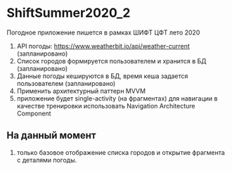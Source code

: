 # ShiftSummer2020_2
Погодное приложение пишется в рамках ШИФТ ЦФТ лето 2020

1. API погоды: https://www.weatherbit.io/api/weather-current (запланировано)
2. Список городов формируется пользователем и хранится в БД (запланировано) 
3. Данные погоды кешируются в БД, время кеша задается пользователем (запланировано)
4. Применить архитектурный паттерн MVVM
5. приложение будет single-activity (на фрагментах) для навигации в качестве тренировки использовать Navigation Architecture Component

## На данный момент
1. только базовое отображение списка городов и открытие фрагмента с деталями погоды.
